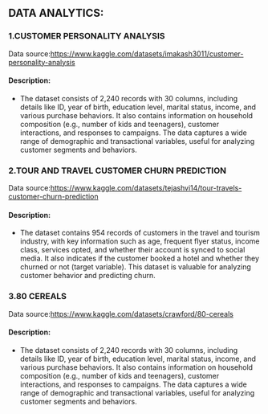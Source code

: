 ## DATA ANALYTICS:
### 1.CUSTOMER PERSONALITY ANALYSIS
Data source:https://www.kaggle.com/datasets/imakash3011/customer-personality-analysis


#### Description:


  * The dataset consists of 2,240 records with 30 columns, including details like ID,
     year of birth, education level, marital status, income, and various purchase behaviors.
    It also contains information on household composition (e.g., number of kids and teenagers),
     customer interactions, and responses to campaigns. The data captures a wide range of demographic and transactional variables,
     useful for analyzing customer segments and behaviors.

### 2.TOUR AND TRAVEL CUSTOMER CHURN PREDICTION
Data source:https://www.kaggle.com/datasets/tejashvi14/tour-travels-customer-churn-prediction


#### Description:


  * The dataset contains 954 records of customers in the travel and tourism industry, with key information such as age,
     frequent flyer status, income class, services opted, and whether their account is synced to social media.
     It also indicates if the customer booked a hotel and whether they churned or not (target variable).
     This dataset is valuable for analyzing customer behavior and predicting churn.

### 3.80 CEREALS
Data source:https://www.kaggle.com/datasets/crawford/80-cereals


#### Description:

  * The dataset consists of 2,240 records with 30 columns, including details like ID, year of birth, education level,
     marital status, income, and various purchase behaviors. It also contains information on household composition (e.g., number of kids and teenagers),
      customer interactions, and responses to campaigns. The data captures a wide range of demographic and transactional variables, useful for analyzing customer segments and behaviors.











